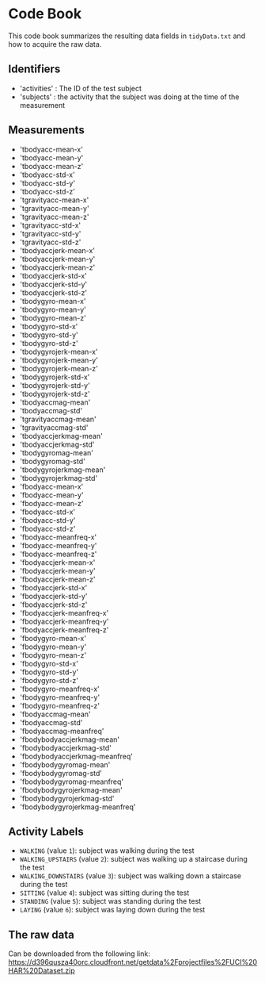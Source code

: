 # Code Book

This code book summarizes the resulting data fields in `tidyData.txt` and how to acquire the raw data.

## Identifiers

* 'activities' : The ID of the test subject
* 'subjects' : the activity that the subject was doing at the time of the measurement


## Measurements

* 'tbodyacc-mean-x'
* 'tbodyacc-mean-y'
* 'tbodyacc-mean-z'
* 'tbodyacc-std-x'
* 'tbodyacc-std-y'
* 'tbodyacc-std-z'
* 'tgravityacc-mean-x'
* 'tgravityacc-mean-y'
* 'tgravityacc-mean-z'
* 'tgravityacc-std-x'
* 'tgravityacc-std-y'
* 'tgravityacc-std-z'
* 'tbodyaccjerk-mean-x'
* 'tbodyaccjerk-mean-y'
* 'tbodyaccjerk-mean-z'
* 'tbodyaccjerk-std-x'
* 'tbodyaccjerk-std-y'
* 'tbodyaccjerk-std-z'
* 'tbodygyro-mean-x'
* 'tbodygyro-mean-y'
* 'tbodygyro-mean-z'
* 'tbodygyro-std-x'
* 'tbodygyro-std-y'
* 'tbodygyro-std-z'
* 'tbodygyrojerk-mean-x'
* 'tbodygyrojerk-mean-y'
* 'tbodygyrojerk-mean-z'
* 'tbodygyrojerk-std-x'
* 'tbodygyrojerk-std-y'
* 'tbodygyrojerk-std-z'
* 'tbodyaccmag-mean'
* 'tbodyaccmag-std'
* 'tgravityaccmag-mean'
* 'tgravityaccmag-std'
* 'tbodyaccjerkmag-mean'
* 'tbodyaccjerkmag-std'
* 'tbodygyromag-mean'
* 'tbodygyromag-std'
* 'tbodygyrojerkmag-mean'
* 'tbodygyrojerkmag-std'
* 'fbodyacc-mean-x'
* 'fbodyacc-mean-y'
* 'fbodyacc-mean-z'
* 'fbodyacc-std-x'
* 'fbodyacc-std-y'
* 'fbodyacc-std-z'
* 'fbodyacc-meanfreq-x'
* 'fbodyacc-meanfreq-y'
* 'fbodyacc-meanfreq-z'
* 'fbodyaccjerk-mean-x'
* 'fbodyaccjerk-mean-y'
* 'fbodyaccjerk-mean-z'
* 'fbodyaccjerk-std-x'
* 'fbodyaccjerk-std-y'
* 'fbodyaccjerk-std-z'
* 'fbodyaccjerk-meanfreq-x'
* 'fbodyaccjerk-meanfreq-y'
* 'fbodyaccjerk-meanfreq-z'
* 'fbodygyro-mean-x'
* 'fbodygyro-mean-y'
* 'fbodygyro-mean-z'
* 'fbodygyro-std-x'
* 'fbodygyro-std-y'
* 'fbodygyro-std-z'
* 'fbodygyro-meanfreq-x'
* 'fbodygyro-meanfreq-y'
* 'fbodygyro-meanfreq-z'
* 'fbodyaccmag-mean'
* 'fbodyaccmag-std'
* 'fbodyaccmag-meanfreq'
* 'fbodybodyaccjerkmag-mean'
* 'fbodybodyaccjerkmag-std'
* 'fbodybodyaccjerkmag-meanfreq'
* 'fbodybodygyromag-mean'
* 'fbodybodygyromag-std'
* 'fbodybodygyromag-meanfreq'
* 'fbodybodygyrojerkmag-mean'
* 'fbodybodygyrojerkmag-std'
* 'fbodybodygyrojerkmag-meanfreq'


## Activity Labels

* `WALKING` (value `1`): subject was walking during the test
* `WALKING_UPSTAIRS` (value `2`): subject was walking up a staircase during the test
* `WALKING_DOWNSTAIRS` (value `3`): subject was walking down a staircase during the test
* `SITTING` (value `4`): subject was sitting during the test
* `STANDING` (value `5`): subject was standing during the test
* `LAYING` (value `6`): subject was laying down during the test

## The raw data

Can be downloaded from the following link:
https://d396qusza40orc.cloudfront.net/getdata%2Fprojectfiles%2FUCI%20HAR%20Dataset.zip